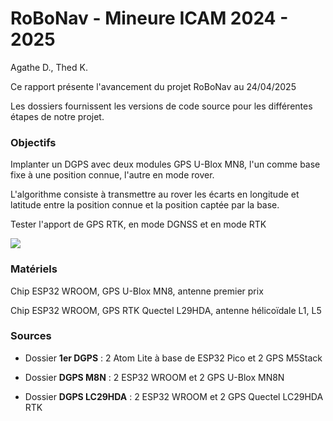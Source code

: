 # RoBoNav - Mineure ICAM 2024 - 2025

Agathe D., Thed K.

Ce rapport présente l'avancement du projet RoBoNav au 24/04/2025

Les dossiers fournissent les versions de code source pour les différentes étapes de notre projet.

### Objectifs

Implanter un DGPS avec deux modules GPS U-Blox MN8, l'un comme base fixe à une position connue, l'autre en mode rover.

L'algorithme consiste à transmettre au rover les écarts en longitude et latitude entre la position connue et la position captée par la base.

Tester l'apport de GPS RTK, en mode DGNSS et en mode RTK  

![](C:\Users\jf\AppData\Roaming\marktext\images\2025-04-27-16-17-14-image.png)

### Matériels

Chip ESP32 WROOM, GPS U-Blox MN8, antenne premier prix

Chip ESP32 WROOM, GPS RTK Quectel L29HDA, antenne hélicoïdale L1, L5 

### Sources

* Dossier **1er DGPS** : 2 Atom Lite à base de ESP32 Pico et 2 GPS M5Stack

* Dossier **DGPS M8N** : 2 ESP32 WROOM et 2 GPS U-Blox MN8N  

* Dossier **DGPS LC29HDA** : 2 ESP32 WROOM et 2 GPS Quectel LC29HDA RTK


